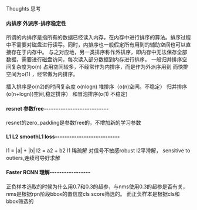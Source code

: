 Thoughts 思考
#### 内排序 外派序-排序稳定性
所谓的内排序是指所有的数据已经读入内存，在内存中进行排序的算法。排序过程中不需要对磁盘进行读写。同时，内排序也一般假定所有用到的辅助空间也可以直接存在于内存中。
与之对应地，另一类排序称作外排序，即内存中无法保存全部数据，需要进行磁盘访问，每次读入部分数据到内存进行排序。
一般归并排序空间复杂度为o(n) 占用空间较多，不经常作为内排序，而是作为外派序用到 而快排空间为o(1) ，经常做为内排序。

插入排序是o(n2)的时间复杂度 o(nlogn) 堆排序（o(n)空间。不稳定） 归并排序(o(n+logn))空间,稳定排序） 和冒泡排序(o(1) 不稳定)

#### resnet 参数free---------------------------
resnet的zero_padding是参数free的，不增加新的学习参数



#### L1 L2 smoothL1 loss---------------------------
l1 = |a| + |b|
l2 = a2 + b2
l1 稀疏解  对信号不敏感robust
l2平滑解， sensitive to outiers,连续可导好求解

 
#### Faster RCNN 理解-----------------
正负样本选取的时候为什么用0.7和0.3的超参，与nms使用0.3的超参是否有关，
nms是根据rpn阶段bbox的置信度cls score筛选的。
而正负样本是根据cls和bbox筛选的
